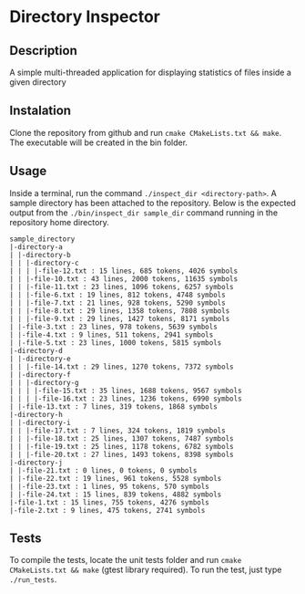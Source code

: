 # Directory Inspector
## Description
A simple multi-threaded application for displaying statistics of files inside a given directory

## Instalation
Clone the repository from github and run `cmake CMakeLists.txt && make`. The executable will be created in the bin folder. 

## Usage
Inside a terminal, run the command `./inspect_dir <directory-path>`. A sample directory has been attached to the repository.
Below is the expected output from the `./bin/inspect_dir sample_dir` command running in the repository home directory.

```
sample_directory
|-directory-a
| |-directory-b
| | |-directory-c
| | | |-file-12.txt : 15 lines, 685 tokens, 4026 symbols
| | |-file-10.txt : 43 lines, 2000 tokens, 11635 symbols
| | |-file-11.txt : 23 lines, 1096 tokens, 6257 symbols
| | |-file-6.txt : 19 lines, 812 tokens, 4748 symbols
| | |-file-7.txt : 21 lines, 928 tokens, 5290 symbols
| | |-file-8.txt : 29 lines, 1358 tokens, 7808 symbols
| | |-file-9.txt : 29 lines, 1427 tokens, 8171 symbols
| |-file-3.txt : 23 lines, 978 tokens, 5639 symbols
| |-file-4.txt : 9 lines, 511 tokens, 2941 symbols
| |-file-5.txt : 23 lines, 1000 tokens, 5815 symbols
|-directory-d
| |-directory-e
| | |-file-14.txt : 29 lines, 1270 tokens, 7372 symbols
| |-directory-f
| | |-directory-g
| | | |-file-15.txt : 35 lines, 1688 tokens, 9567 symbols
| | | |-file-16.txt : 23 lines, 1236 tokens, 6990 symbols
| |-file-13.txt : 7 lines, 319 tokens, 1868 symbols
|-directory-h
| |-directory-i
| | |-file-17.txt : 7 lines, 324 tokens, 1819 symbols
| | |-file-18.txt : 25 lines, 1307 tokens, 7487 symbols
| | |-file-19.txt : 25 lines, 1178 tokens, 6782 symbols
| | |-file-20.txt : 27 lines, 1493 tokens, 8398 symbols
|-directory-j
| |-file-21.txt : 0 lines, 0 tokens, 0 symbols
| |-file-22.txt : 19 lines, 961 tokens, 5528 symbols
| |-file-23.txt : 1 lines, 95 tokens, 570 symbols
| |-file-24.txt : 15 lines, 839 tokens, 4882 symbols
|-file-1.txt : 15 lines, 755 tokens, 4276 symbols
|-file-2.txt : 9 lines, 475 tokens, 2741 symbols
```
## Tests
To compile the tests, locate the unit tests folder and run `cmake CMakeLists.txt && make` (gtest library required). To run the test, just type `./run_tests`. 
